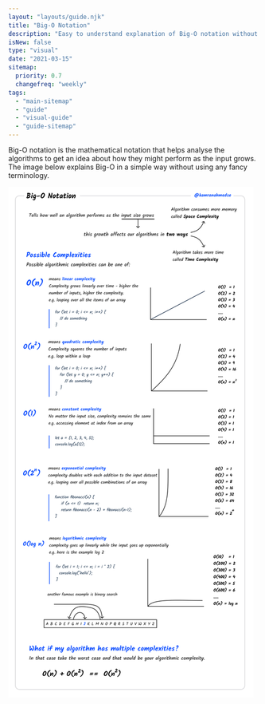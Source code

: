 ```yaml
---
layout: "layouts/guide.njk"
title: "Big-O Notation"
description: "Easy to understand explanation of Big-O notation without any fancy terms"
isNew: false
type: "visual"
date: "2021-03-15"
sitemap:
  priority: 0.7
  changefreq: "weekly"
tags:
  - "main-sitemap"
  - "guide"
  - "visual-guide"
  - "guide-sitemap"
---
```


Big-O notation is the mathematical notation that helps analyse the algorithms to get an idea about how they might perform as the input grows. The image below explains Big-O in a simple way without using any fancy terminology. 

[![](/assets/guides/big-o-notation.png)](/assets/guides/big-o-notation.png)

